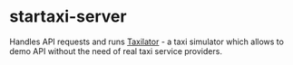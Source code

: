 startaxi-server
===============

Handles API requests and runs [Taxilator](http://startaxi.2m.lt/) - a taxi simulator which allows to demo API without the need of real taxi service providers.
